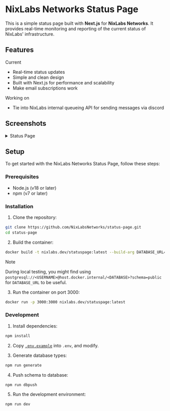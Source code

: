 # NixLabs Networks Status Page

This is a simple status page built with **Next.js** for **NixLabs Networks**. It provides real-time monitoring and reporting of the current status of NixLabs' infrastructure.

## Features

Current
- Real-time status updates
- Simple and clean design
- Built with Next.js for performance and scalability
- Make email subscriptions work

Working on
- Tie into NixLabs internal queueing API for sending messages via discord

## Screenshots

<details>
    <summary>Status Page</summary>
    <img src="./screenshot.png" alt="Status Page Screenshot" />
</details>

## Setup

To get started with the NixLabs Networks Status Page, follow these steps:

### Prerequisites

- Node.js (v18 or later)
- npm (v7 or later)

### Installation

1. Clone the repository:
  ```bash
  git clone https://github.com/NixLabsNetworks/status-page.git
  cd status-page
  ```

2. Build the container:
  ```bash
  docker build -t nixlabs.dev/statuspage:latest --build-arg DATABASE_URL="<SOME DATABASE URL HERE>" .
  ```
> [!NOTE]
> During local testing, you might find using `postgresql://<USERNAME>@host.docker.internal/<DATABASE>?schema=public` for `DATABASE_URL` to be useful.

3. Run the container on port 3000:
  ```bash
  docker run -p 3000:3000 nixlabs.dev/statuspage:latest
  ```

### Development

1. Install dependencies:
  ```bash
  npm install
  ```

2. Copy [`.env.example`](./.env.example) into `.env`, and modify.

3. Generate database types:
  ```bash
  npm run generate
  ```

4. Push schema to database:
  ```bash
  npm run dbpush
  ```

5. Run the development environment:
  ```bash
  npm run dev
  ```
